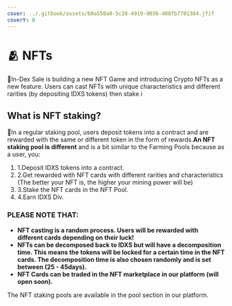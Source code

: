 ```yaml
---
cover: ../.gitbook/assets/b0a550a0-5c28-4919-9036-408fb7701384.jfif
coverY: 0
---
```


# 🫂 NFTs

:clap:In-Dex Sale is building a new NFT Game and introducing Crypto NFTs as a new feature. Users can cast NFTs with unique characteristics and different rarities (by depositing IDXS tokens) then stake i

## **What is NFT staking?** <a href="#what-is-nft-staking" id="what-is-nft-staking"></a>

:clap:In a regular staking pool, users deposit tokens into a contract and are rewarded with the same or different token in the form of rewards.**An NFT staking pool is different** and is a bit similar to the Farming Pools because as a user, you:

1. 1.Deposit IDXS tokens into a contract.
2. 2.Get rewarded with NFT cards with different rarities and characteristics (The better your NFT is, the higher your mining power will be)
3. 3.Stake the NFT cards in the NFT Pool.
4. 4.Earn IDXS Div.

### **PLEASE NOTE THAT:** <a href="#please-note-that" id="please-note-that"></a>

* **NFT casting is a random process. Users will be rewarded with different cards depending on their luck!**
* **NFTs can be decomposed back to IDXS but will have a decomposition time. This means the tokens will be locked for a certain time in the NFT cards. The decomposition time is also chosen randomly and is set between (25 - 45days).**
* **NFT Cards can be traded in the NFT marketplace in our platform (will open soon).**

The NFT staking pools are available in the pool section in our platform.
